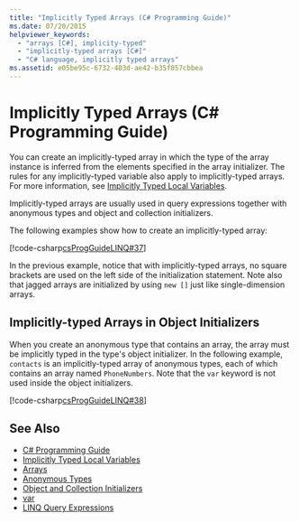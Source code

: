 ```yaml
---
title: "Implicitly Typed Arrays (C# Programming Guide)"
ms.date: 07/20/2015
helpviewer_keywords: 
  - "arrays [C#], implicity-typed"
  - "implicitly-typed arrays [C#]"
  - "C# language, implicitly typed arrays"
ms.assetid: e05be95c-6732-403d-ae42-b35f057cbbea
---
```

# Implicitly Typed Arrays (C# Programming Guide)

You can create an implicitly-typed array in which the type of the array instance is inferred from the elements specified in the array initializer. The rules for any implicitly-typed variable also apply to implicitly-typed arrays. For more information, see [Implicitly Typed Local Variables](../../../csharp/programming-guide/classes-and-structs/implicitly-typed-local-variables.md).  
  
 Implicitly-typed arrays are usually used in query expressions together with anonymous types and object and collection initializers.  
  
 The following examples show how to create an implicitly-typed array:  
  
 [!code-csharp[csProgGuideLINQ#37](../../../csharp/programming-guide/arrays/codesnippet/CSharp/implicitly-typed-arrays_1.cs)]  
  
 In the previous example, notice that with implicitly-typed arrays, no square brackets are used on the left side of the initialization statement. Note also that jagged arrays are initialized by using `new []` just like single-dimension arrays.  
  
## Implicitly-typed Arrays in Object Initializers

 When you create an anonymous type that contains an array, the array must be implicitly typed in the type's object initializer. In the following example, `contacts` is an implicitly-typed array of anonymous types, each of which contains an array named `PhoneNumbers`. Note that the `var` keyword is not used inside the object initializers.  
  
 [!code-csharp[csProgGuideLINQ#38](../../../csharp/programming-guide/arrays/codesnippet/CSharp/implicitly-typed-arrays_2.cs)]  
  
## See Also

- [C# Programming Guide](../../../csharp/programming-guide/index.md)  
- [Implicitly Typed Local Variables](../../../csharp/programming-guide/classes-and-structs/implicitly-typed-local-variables.md)  
- [Arrays](../../../csharp/programming-guide/arrays/index.md)  
- [Anonymous Types](../../../csharp/programming-guide/classes-and-structs/anonymous-types.md)  
- [Object and Collection Initializers](../../../csharp/programming-guide/classes-and-structs/object-and-collection-initializers.md)  
- [var](../../../csharp/language-reference/keywords/var.md)  
- [LINQ Query Expressions](../../../csharp/programming-guide/linq-query-expressions/index.md)
